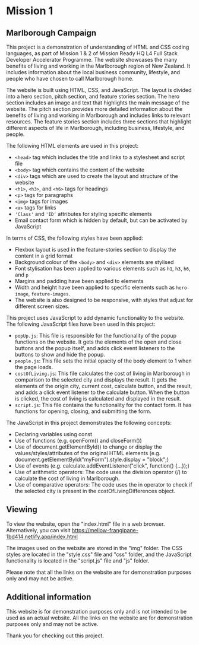 # Mission 1 

## Marlborough Campaign
This project is a demonstration of understanding of HTML and CSS coding languages, as part of Mission 1 & 2 of Mission Ready HQ L4 Full Stack Developer Accelerator Programme. The website showcases the many benefits of living and working in the Marlborough region of New Zealand. It includes information about the local business community, lifestyle, and people who have chosen to call Marlborough home.

The website is built using HTML, CSS, and JavaScript. The layout is divided into a hero section, pitch section, and feature stories section. The hero section includes an image and text that highlights the main message of the website. The pitch section provides more detailed information about the benefits of living and working in Marlborough and includes links to relevant resources. The feature stories section includes three sections that highlight different aspects of life in Marlborough, including business, lifestyle, and people.

The following HTML elements are used in this project:
- `<head>` tag which includes the title and links to a stylesheet and script file
- `<body>` tag which contains the content of the website
- `<div>` tags which are used to create the layout and structure of the website
- `<h1>`, `<h3>`, and `<h6>` tags for headings
- `<p>` tags for paragraphs
- `<img>` tags for images
- `<a>` tags for links
- `'Class'` and `'ID'` attributes for styling specific elements
- Email contact form which is hidden by default, but can be activated by JavaScript

In terms of CSS, the following styles have been applied:
- Flexbox layout is used in the feature-stories section to display the content in a grid format
- Background colour of the `<body>` and `<div>` elements are stylised
- Font stylisation has been applied to various elements such as `h1`, `h3`, `h6`, and `p`
- Margins and padding have been applied to elements
- Width and height have been applied to specific elements such as `hero-image`, `feature-images`.
- The website is also designed to be responsive, with styles that adjust for different screen sizes.

This project uses JavaScript to add dynamic functionality to the website. The following JavaScript files have been used in this project:
- `popUp.js`: This file is responsible for the functionality of the popup functions on the website. It gets the elements of the open and close buttons and the popup itself, and adds click event listeners to the buttons to show and hide the popup.
- `people.js`: This file sets the initial opacity of the body element to 1 when the page loads.
- `costOfLiving.js`: This file calculates the cost of living in Marlborough in comparison to the selected city and displays the result. It gets the elements of the origin city, current cost, calculate button, and the result, and adds a click event listener to the calculate button. When the button is clicked, the cost of living is calculated and displayed in the result.
- `script.js`: This file contains the functionality for the contact form. It has functions for opening, closing, and submitting the form.

The JavaScript in this project demonstrates the following concepts:
- Declaring variables using const
- Use of functions (e.g. openForm() and closeForm())
- Use of document.getElementById() to change or display the values/styles/attributes of the original HTML elements (e.g. document.getElementById("myForm").style.display = "block";)
- Use of events (e.g. calculate.addEventListener("click", function() {...});)
- Use of arithmetic operators: The code uses the division operator (/) to calculate the cost of living in Marlborough.
- Use of comparative operators: The code uses the in operator to check if the selected city is present in the costOfLivingDifferences object.

## Viewing
To view the website, open the "index.html" file in a web browser.
Alternatively, you can visit https://mellow-frangipane-1bd414.netlify.app/index.html

The images used on the website are stored in the "img" folder. The CSS styles are located in the "style.css" file and "css" folder, and the JavaScript functionality is located in the "script.js" file and "js" folder.

Please note that all the links on the website are for demonstration purposes only and may not be active.

## Additional information
This website is for demonstration purposes only and is not intended to be used as an actual website. All the links on the website are for demonstration purposes only and may not be active.

Thank you for checking out this project.

